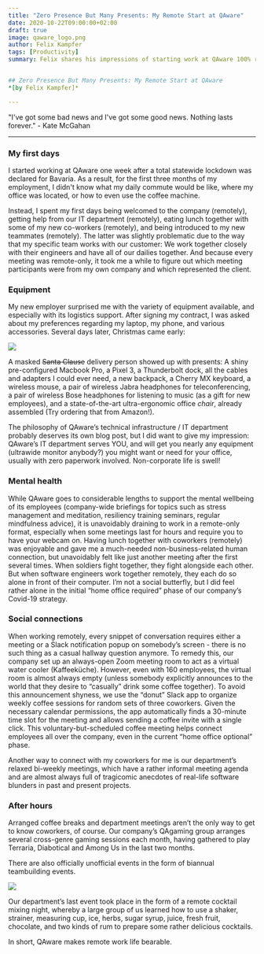 ```yaml
---
title: "Zero Presence But Many Presents: My Remote Start at QAware"
date: 2020-10-22T09:00:00+02:00
draft: true
image: qaware_logo.png
author: Felix Kampfer
tags: [Productivity]
summary: Felix shares his impressions of starting work at QAware 100% remotely. 


## Zero Presence But Many Presents: My Remote Start at QAware
*[by Felix Kampfer]*

---
```


"I've got some bad news and I've got some good news. Nothing lasts forever." - Kate McGahan

---

### My first days

I started working at QAware one week after a total statewide lockdown was declared for Bavaria. As a result, for the first three months of my employment, I didn't know what my daily commute would be like, where my office was located, or how to even use the coffee machine.

Instead, I spent my first days being welcomed to the company (remotely), getting help from our IT department (remotely), eating lunch together with some of my new co-workers (remotely), and being introduced to my new teammates (remotely). The latter was slightly problematic due to the way that my specific team works with our customer: We work together closely with their engineers and have all of our dailies together. And because every meeting was remote-only, it took me a while to figure out which meeting participants were from my own company and which represented the client.

### Equipment

My new employer surprised me with the variety of equipment available, and especially with its logistics support. After signing my contract, I was asked about my preferences regarding my laptop, my phone, and various accessories. Several days later, Christmas came early:

![](/images/qaware_logo.png)   

A masked ~~Santa Clause~~ delivery person showed up with presents: A shiny pre-configured Macbook Pro, a Pixel 3, a Thunderbolt dock, all the cables and adapters I could ever need, a new backpack, a Cherry MX keyboard, a wireless mouse, a pair of wireless Jabra headphones for teleconferencing, a pair of wireless Bose headphones for listening to music (as a gift for new employees), and a state-of-the-art ultra-ergonomic office *chair*, already assembled (Try ordering that from Amazon!).

The philosophy of QAware’s technical infrastructure / IT department probably deserves its own blog post, but I did want to give my impression: QAware’s IT department serves YOU, and will get you nearly any equipment (ultrawide monitor anybody?) you might want or need for your office, usually with zero paperwork involved. Non-corporate life is swell!

### Mental health

While QAware goes to considerable lengths to support the mental wellbeing of its employees (company-wide briefings for topics such as stress management and meditation, resiliency training seminars, regular mindfulness advice), it is unavoidably draining to work in a remote-only format, especially when some meetings last for hours and require you to have your webcam on.
Having lunch together with coworkers (remotely) was enjoyable and gave me a much-needed non-business-related human connection, but unavoidably felt like just another meeting after the first several times. When soldiers fight together, they fight alongside each other. But when software engineers work together remotely, they each do so alone in front of their computer. I’m not a social butterfly, but I did feel rather alone in the initial “home office required” phase of our company’s Covid-19 strategy.

### Social connections

When working remotely, every snippet of conversation requires either a meeting or a Slack notification popup on somebody’s screen - there is no such thing as a casual hallway question anymore. To remedy this, our company set up an always-open Zoom meeting room to act as a virtual water cooler (Kaffeeküche). However, even with 160 employees, the virtual room is almost always empty (unless somebody explicitly announces to the world that they desire to “casually” drink some coffee together). 
To avoid this announcement shyness, we use the “donut” Slack app to organize weekly coffee sessions for random sets of three coworkers. Given the necessary calendar permissions, the app automatically finds a 30-minute time slot for the meeting and allows sending a coffee invite with a single click. This voluntary-but-scheduled coffee meeting helps connect employees all over the company, even in the current “home office optional” phase.

Another way to connect with my coworkers for me is our department’s relaxed bi-weekly meetings, which have a rather informal meeting agenda and are almost always full of tragicomic anecdotes of real-life software blunders in past and present projects.

### After hours

Arranged coffee breaks and department meetings aren’t the only way to get to know coworkers, of course. Our company’s QAgaming group arranges several cross-genre gaming sessions each month, having gathered to play Terraria, Diabotical and Among Us in the last two months.

There are also officially unofficial events in the form of biannual teambuilding events. 

![](/images/qaware_logo.png)   

Our department’s last event took place in the form of a remote cocktail mixing night, whereby a large group of us learned how to use a shaker, strainer, measuring cup, ice, herbs, sugar syrup, juice, fresh fruit, chocolate, and two kinds of rum to prepare some rather delicious cocktails. 

In short, QAware makes remote work life bearable.
